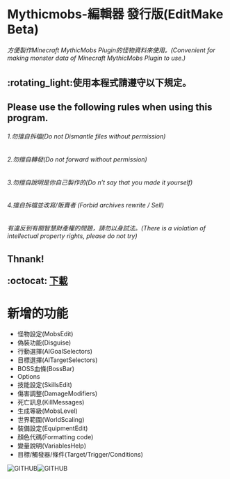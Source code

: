 # Mythicmobs-編輯器 發行版(EditMake Beta)
<h6>方便製作Minecraft MythicMobs Plugin的怪物資料來使用。(Convenient for making monster data of Minecraft MythicMobs Plugin to use.)

<h2>:rotating_light:使用本程式請遵守以下規定。
<h2>Please use the following rules when using this program.
<h6>1.勿擅自拆檔(Do not Dismantle files without permission)
<h6>2.勿擅自轉發(Do not forward without permission)
<h6>3.勿擅自說明是你自己製作的(Do n’t say that you made it yourself)
<h6>4.擅自拆檔並改寫/販賣者 (Forbid archives rewrite / Sell)
<h6>有違反到有關智慧財產權的問題，請勿以身試法。(There is a violation of intellectual property rights, please do not try)
<h2>Thnank!

  :octocat: [下載](https://drive.google.com/open?id=1qH2w7FvuEBT9oEMa8c12wUtJ8GkyYoyY)

# 新增的功能
* 怪物設定(MobsEdit)
* 偽裝功能(Disguise)
* 行動選擇(AIGoalSelectors)
* 目標選擇(AITargetSelectors)
* BOSS血條(BossBar)
* Options
* 技能設定(SkillsEdit)
* 傷害調整(DamageModifiers)
* 死亡訊息(KillMessages)
* 生成等級(MobsLevel)
* 世界範圍(WorldScaling)
* 裝備設定(EquipmentEdit)
* 顏色代碼(Formatting code)
* 變量說明(VariablesHelp)
* 目標/觸發器/條件(Target/Trigger/Conditions)

![GITHUB](https://i.imgur.com/fF6QEPx.png)![GITHUB](https://i.imgur.com/TBy3yc5.png)
